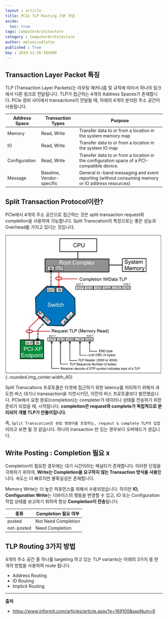 ```yaml
---
layout : article
title: PCIe TLP Routing 기본 개념 
aside:
  toc: true
tags: ComputerArchitecture
category : ComputerArchitecture
author: melonicedlatte
published : True
key : 2019-11-26-184500
---
```


## Transaction Layer Packet 특징

TLP (Transaction Layer Packets)는 라우팅 매커니즘 및 규칙에 따라서 하나의 링크에서 다른 링크로 전달됩니다. TLP가 접근하는 4개의 Address Spaces가 존재합니다. PCIe 장비 사이에서 transactions이 전달될 때, 아래의 4개의 분리된 주소 공간이 사용됩니다. 

| **Address Space** | **Transaction Types** | **Purpose** |
| -- | -- | --|
| Memory | Read, Write | Transfer data to or from a location in the system memory map |
| IO | Read, Write | Transfer data to or from a location in the system IO map |
| Configuration | Read, Write | Transfer data to or from a location in the configuration space of a PCI-compatible device. |
| Message | Baseline, Vendor-specific | General in-band messaging and event reporting (without consuming memory or IO address resources) |

## Split Transaction Protocol이란?
PCIe에서 4개의 주소 공간으로 접근하는 것은 split-transaction request와 completion을 사용하여 가능합니다. Split Transcation의 특징으로는 좋은 성능과 Overhead를 가지고 있다는 것입니다.

![image](/assets/images/201911/1B6AFC53-B032-4DA4-B1FE-B5A4FE6E0B46.jpeg){:.rounded.img_center.width_40}

Split Transcations 프로토콜은 타겟에 접근하기 위한 latency를 처리하기 위해서 과도한 버스 대기나 tranasaction을 지연시키던, 이전의 버스 프로토콜보다 발전했습니다. PCIe에서 요청 완료(completion)는 completer가 데이터나 상태를 전송하기 위한 준비가 되었을 때, 시작됩니다. **completion은 request와 complete가 독립적으로 분리되어 개별 TLP가 만들어집니다.** 

즉, `Split Transcation은 완료 명령어를 포함하는, request & complete TLP의 집합` 이라고 보면 될 것 같습니다. 하나의 transaction 만 있는 경우보다 오버헤드가 생깁니다. 

## Write Posting : Completion 필요 x

Completion이 필요한 경우에는 대기 시간이라는 패널티가 존재합니다. 이러한 단점을 극복하기 위하여, **Write는 Completion을 요구하지 않는 Transaction 방식을 사용**합니다. 속도는 더 빠르지만 불확실성은 존재합니다.

Memory Write는 더 높은 퍼포먼스를 위해서 수용되었습니다. 하지만 **IO, Configuration Write**는 디바이스의 행동을 변경할 수 있고, IO 또는 Configuration 작업 상태를 보고하기 위하여 항상 **Completion이 전송**됩니다. 

| 종류 | Completion 필요 여부 |
|--|--|
| posted | Not Need Completion |
| not-posted | Need Completion |

## TLP Routing 3가지 방법
4개의 주소 공간 중 하나를 targeting 하고 있는 TLP variants는 아래의 3가지 중 한 개의 방법을 사용하여 route 됩니다.

- Address Routing
- ID Routing
- Implicit Routing

---

**출처**
- https://www.informit.com/articles/article.aspx?p=169100&seqNum=6
